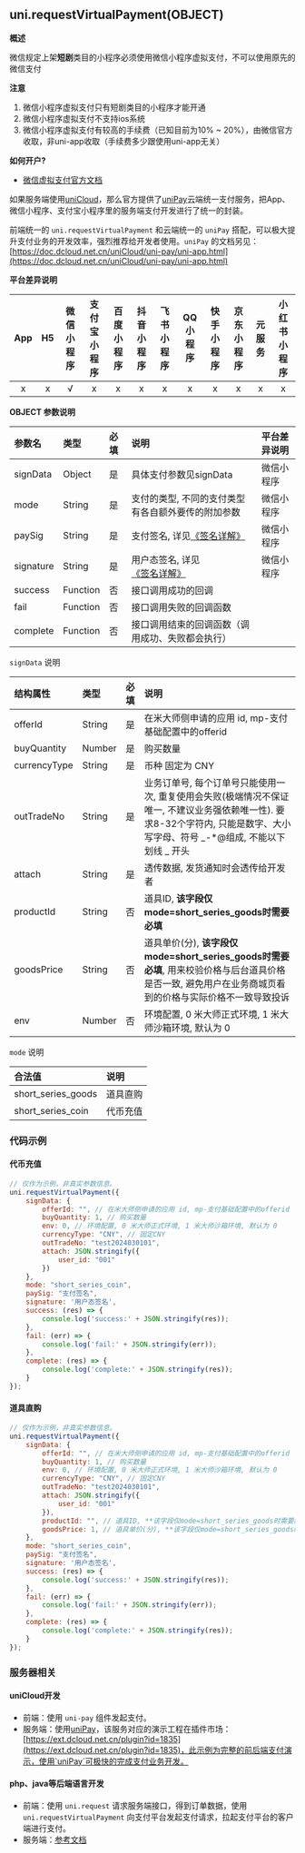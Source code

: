 ## uni.requestVirtualPayment(OBJECT)

**概述**

微信规定上架**短剧**类目的小程序必须使用微信小程序虚拟支付，不可以使用原先的微信支付

**注意**

1. 微信小程序虚拟支付只有短剧类目的小程序才能开通
2. 微信小程序虚拟支付不支持ios系统
3. 微信小程序虚拟支付有较高的手续费（已知目前为10% ~ 20%），由微信官方收取，非uni-app收取（手续费多少跟使用uni-app无关）

**如何开户?**

- [微信虚拟支付官方文档](https://developers.weixin.qq.com/miniprogram/dev/platform-capabilities/industry/virtual-payment.html#_1-%E4%BA%A7%E5%93%81%E4%BB%8B%E7%BB%8D)

如果服务端使用[uniCloud](https://uniapp.dcloud.io/uniCloud/README)，那么官方提供了[uniPay](https://doc.dcloud.net.cn/uniCloud/uni-pay/uni-app.html)云端统一支付服务，把App、微信小程序、支付宝小程序里的服务端支付开发进行了统一的封装。

前端统一的 `uni.requestVirtualPayment` 和云端统一的 `uniPay` 搭配，可以极大提升支付业务的开发效率，强烈推荐给开发者使用。`uniPay` 的文档另见：[https://doc.dcloud.net.cn/uniCloud/uni-pay/uni-app.html](https://doc.dcloud.net.cn/uniCloud/uni-pay/uni-app.html)

**平台差异说明**

|App|H5|微信小程序|支付宝小程序|百度小程序|抖音小程序|飞书小程序|QQ小程序|快手小程序|京东小程序|元服务|小红书小程序|
|:-:|:-:|:-:|:-:|:-:|:-:|:-:|:-:|:-:|:-:|:-:|:-:|
|x|x|√|x|x|x|x|x|x|x|x|x|


**OBJECT 参数说明**

|参数名|类型|必填|说明|平台差异说明|
|:-|:-|:-|:-|:-|
|signData|Object|是|具体支付参数见signData|微信小程序|
|mode|String|是|支付的类型, 不同的支付类型有各自额外要传的附加参数|微信小程序|
|paySig|String|是|支付签名, 详见[《签名详解》](https://developers.weixin.qq.com/miniprogram/dev/platform-capabilities/industry/virtual-payment.html)|微信小程序|
|signature|String|是|用户态签名, 详见[《签名详解》](https://developers.weixin.qq.com/miniprogram/dev/platform-capabilities/industry/virtual-payment.html)|微信小程序|
|success|Function|否|接口调用成功的回调||
|fail|Function|否|接口调用失败的回调函数||
|complete|Function|否|接口调用结束的回调函数（调用成功、失败都会执行）||

`signData` 说明

|结构属性|类型|必填|说明|
|:-|:-|:-|:-|
|offerId|String|是|在米大师侧申请的应用 id, mp-支付基础配置中的offerid|
|buyQuantity|Number|是|购买数量|
|currencyType|String|是|币种 固定为 CNY|
|outTradeNo|String|是|业务订单号, 每个订单号只能使用一次, 重复使用会失败(极端情况不保证唯一, 不建议业务强依赖唯一性). 要求8-32个字符内, 只能是数字、大小写字母、符号 _-*@组成, 不能以下划线 _ 开头|
|attach|String|是|透传数据, 发货通知时会透传给开发者|
|productId|String|否|道具ID, **该字段仅mode=short_series_goods时需要必填**|
|goodsPrice|String|否|道具单价(分), **该字段仅mode=short_series_goods时需要必填**, 用来校验价格与后台道具价格是否一致, 避免用户在业务商城页看到的价格与实际价格不一致导致投诉|
|env|Number|否|环境配置, 0 米大师正式环境, 1 米大师沙箱环境, 默认为 0|

`mode` 说明

|合法值			|说明									|
|:-|:-|
|short_series_goods				|道具直购	|
|short_series_coin| 代币充值 |

### 代码示例

#### 代币充值

```javascript
// 仅作为示例，非真实参数信息。
uni.requestVirtualPayment({
	signData: {
		offerId: "", // 在米大师侧申请的应用 id, mp-支付基础配置中的offerid
		buyQuantity: 1, // 购买数量
		env: 0, // 环境配置, 0 米大师正式环境, 1 米大师沙箱环境, 默认为 0
		currencyType: "CNY", // 固定CNY
		outTradeNo: "test2024030101",
		attach: JSON.stringify({
			user_id: "001"
		})
	},
	mode: "short_series_coin",
	paySig: "支付签名",
	signature: '用户态签名',
	success: (res) => {
		console.log('success:' + JSON.stringify(res));
	},
	fail: (err) => {
		console.log('fail:' + JSON.stringify(err));
	},
	complete: (res) => {
		console.log('complete:' + JSON.stringify(res));
	}
});
```

#### 道具直购

```javascript
// 仅作为示例，非真实参数信息。
uni.requestVirtualPayment({
	signData: {
		offerId: "", // 在米大师侧申请的应用 id, mp-支付基础配置中的offerid
		buyQuantity: 1, // 购买数量
		env: 0, // 环境配置, 0 米大师正式环境, 1 米大师沙箱环境, 默认为 0
		currencyType: "CNY", // 固定CNY
		outTradeNo: "test2024030101",
		attach: JSON.stringify({
			user_id: "001"
		}),
		productId: "", // 道具ID, **该字段仅mode=short_series_goods时需要必填**
		goodsPrice: 1, // 道具单价(分), **该字段仅mode=short_series_goods时需要必填**, 用来校验价格与后台道具价格是否一致, 避免用户在业务商城页看到的价格与实际价格不一致导致投诉
	},
	mode: "short_series_coin",
	paySig: "支付签名",
	signature: '用户态签名',
	success: (res) => {
		console.log('success:' + JSON.stringify(res));
	},
	fail: (err) => {
		console.log('fail:' + JSON.stringify(err));
	},
	complete: (res) => {
		console.log('complete:' + JSON.stringify(res));
	}
});
```

### 服务器相关

#### uniCloud开发
- 前端：使用 `uni-pay` 组件发起支付。
- 服务端：使用[uniPay](https://doc.dcloud.net.cn/uniCloud/uni-pay/uni-app.html)，该服务对应的演示工程在插件市场：[https://ext.dcloud.net.cn/plugin?id=1835](https://ext.dcloud.net.cn/plugin?id=1835)，此示例为完整的前后端支付演示，使用`uniPay`可极快的完成支付业务开发。

#### php、java等后端语言开发
- 前端：使用 `uni.request` 请求服务端接口，得到订单数据，使用 `uni.requestVirtualPayment` 向支付平台发起支付请求，拉起支付平台的客户端进行支付。
- 服务端：[参考文档](https://developers.weixin.qq.com/miniprogram/dev/platform-capabilities/industry/virtual-payment.html)
